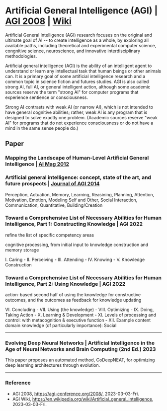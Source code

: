 # Artificial General Intelligence (AGI) | [AGI 2008](https://agi-conference.org/2008/) | [Wiki](https://en.wikipedia.org/wiki/Artificial_general_intelligence)

Artificial General Intelligence (AGI) research focuses on the original and ultimate goal of AI -- to create intelligence as a whole, by exploring all available paths, including theoretical and experimental computer science, congnitive science, neuroscience, and innovative interdisciplinary methodologies.

Artificial general intelligence (AGI) is the ability of an intelligent agent to understand or learn any intellectual task that human beings or other animals can. It is a primary goal of some artificial intelligence research and a common topic in science fiction and futures studies. AGI is also called strong AI, full AI, or general intelligent action, although some academic sources reserve the term "strong AI" for computer programs that experience sentience or consciousness.

Strong AI contrasts with weak AI (or narrow AI), which is not intended to have general cognitive abilities; rather, weak AI is any program that is designed to solve exactly one problem. (Academic sources reserve "weak AI" for programs that do not experience consciousness or do not have a mind in the same sense people do.)

## Paper

### Mapping the Landscape of Human-Level Artificial General Intelligence | [AI Mag 2012](https://ojs.aaai.org/aimagazine/index.php/aimagazine/article/view/2322)

### Artificial general intelligence: concept, state of the art, and future prospects | [Journal of AGI 2014](https://sciendo.com/article/10.2478/jagi-2014-0001)

Perception, Actuation, Memory, Learning, Reasining, Planning, Attention, Motivation, Emotion, Modeling Self and Other, Social Interaction, Communication, Quantitative, Building/Creation

### Toward a Comprehensive List of Necessary Abilities for Human Inteliigence, Part 1: Constructing Knowledge | AGI 2022

refine the list of specific competency areas

cognitive processing, from initial input to knowledge construction and memory storage

I. Caring - II. Perceiving - III. Attending - IV. Knowing - V. Knowledge Construction

### Toward a Comprehensive List of Necessary Abilities for Human Intelligence, Part 2: Using Knowledge | AGI 2022

action-based second half of using the knowledge for constructive outcomes, and the outcomes as feedback for knowledge updating

VI. Concluding - VII. Using (the knowledge) - VIII. Optimizing - IX. Doing, Taking Action - X. Learning & Development - XI. Levels of processing and control: with metacognition & executive function - XII. Example content domain knowledge (of particularly importance): Social

---

### Evolving Deep Neural Networks | Artificial Intelligence in the Age of Neural Networks and Brain Computing (2nd Ed.) 2023

This paper proposes an automated method, CoDeepNEAT, for optimizing deep learning architectures through evolution.

---

### Reference
- AGI 2008, https://agi-conference.org/2008/, 2023-03-03-Fri.
- AGI Wiki, https://en.wikipedia.org/wiki/Artificial_general_intelligence, 2023-03-03-Fri.
